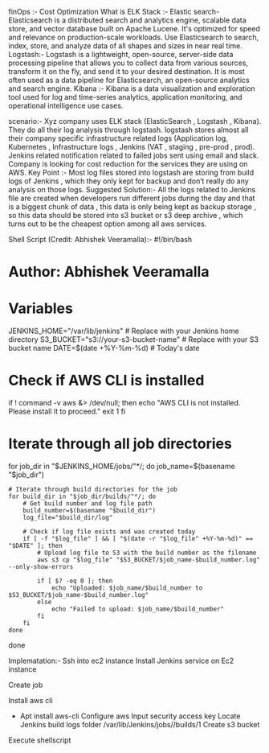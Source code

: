 
finOps :- Cost Optimization
What is  ELK Stack :- 
Elastic search- Elasticsearch is a distributed search and analytics engine, scalable data store, and vector database built on Apache Lucene. It's optimized for speed and relevance on production-scale workloads. Use Elasticsearch to search, index, store, and analyze data of all shapes and sizes in near real time.
Logstash:- Logstash is a lightweight, open-source, server-side data processing pipeline that allows you to collect data from various sources, transform it on the fly, and send it to your desired destination. It is most often used as a data pipeline for Elasticsearch, an open-source analytics and search engine.
Kibana :-  Kibana is a data visualization and exploration tool used for log and time-series analytics, application monitoring, and operational intelligence use cases.

scenario:- Xyz company uses ELK stack (ElasticSearch , Logstash , Kibana). They do all their log analysis through logstash.
logstash stores almost all their company specific infrastructure related logs (Application log, Kubernetes , Infrastructure logs , Jenkins (VAT , staging , pre-prod , prod). 
Jenkins related notification related to failed jobs sent using email and slack.
Company is looking for cost reduction for the services they are using on AWS.
Key Point :- Most log files stored into logstash are storing from build logs of Jenkins , which they only kept for backup and don’t really do any analysis on those logs.
Suggested Solution:- All the logs related to Jenkins file are created when developers run different jobs during the day and that is a biggest chunk of data , this data is only being kept as backup storage , so this data should be stored into s3 bucket or s3 deep archive , which turns out to be the cheapest option among all aws services.

Shell Script (Credit: Abhishek Veeramalla):-
#!/bin/bash
# Author: Abhishek Veeramalla

# Variables
JENKINS_HOME="/var/lib/jenkins"  # Replace with your Jenkins home directory
S3_BUCKET="s3://your-s3-bucket-name"  # Replace with your S3 bucket name
DATE=$(date +%Y-%m-%d)  # Today's date

# Check if AWS CLI is installed
if ! command -v aws &> /dev/null; then
    echo "AWS CLI is not installed. Please install it to proceed."
    exit 1
fi

# Iterate through all job directories
for job_dir in "$JENKINS_HOME/jobs/"*/; do
    job_name=$(basename "$job_dir")
    
    # Iterate through build directories for the job
    for build_dir in "$job_dir/builds/"*/; do
        # Get build number and log file path
        build_number=$(basename "$build_dir")
        log_file="$build_dir/log"

        # Check if log file exists and was created today
        if [ -f "$log_file" ] && [ "$(date -r "$log_file" +%Y-%m-%d)" == "$DATE" ]; then
            # Upload log file to S3 with the build number as the filename
            aws s3 cp "$log_file" "$S3_BUCKET/$job_name-$build_number.log" --only-show-errors
            
            if [ $? -eq 0 ]; then
                echo "Uploaded: $job_name/$build_number to $S3_BUCKET/$job_name-$build_number.log"
            else
                echo "Failed to upload: $job_name/$build_number"
            fi
        fi
    done
done

Implematation:-
Ssh into ec2 instance
Install Jenkins service on Ec2 instance
 
Create job
 
Install aws cli
-	Apt install aws-cli
Configure aws
Input security access key
Locate Jenkins build logs folder
/var/lib/Jenkins/jobs/<name-of-your-job>/builds/1
Create s3 bucket
 
Execute shellscript
 
 


